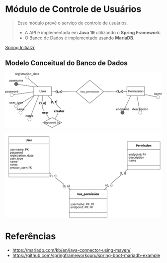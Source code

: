 # Módulo de Controle de Usuários

> Esse módulo prevê o serviço de controle de usuários.
>
> - A API é implementada em **Java 19** utilizando o **Spring Framework**.
> - O Banco de Dados é implementado usando **MariaDB**.

[Spring Initialzr](https://start.spring.io/#!type=maven-project&language=java&platformVersion=3.0.4&packaging=jar&jvmVersion=19&groupId=ai.mlhub&artifactId=user_control&name=user_control&description=M%C3%B3dulo%20de%20controle%20de%20usu%C3%A1rios%20do%20ML%20Hub.&packageName=ai.mlhub.user_control&dependencies=mariadb,web,data-jpa)

## Modelo Conceitual do Banco de Dados

![](.img/conceptual.png)

![](.img/logic.png)

# Referências

- https://mariadb.com/kb/en/java-connector-using-maven/
- https://github.com/springframeworkguru/spring-boot-mariadb-example
